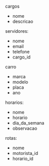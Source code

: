 cargos
- nome
- descricao

servidores:
- nome
- email
- telefone
- cargo_id

carro
- marca
- modelo
- placa
- ano


horarios:
- nome
- horario
- dia_da_semana
- observacao

rotas:
- nome
- motorista_id
- horario_id

